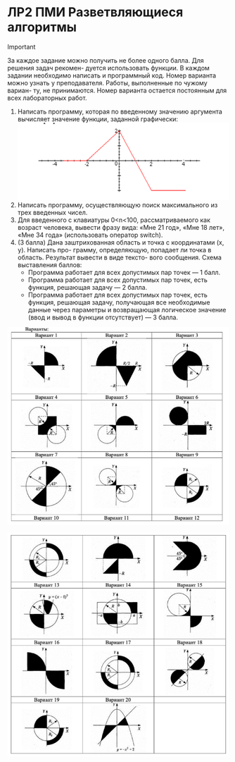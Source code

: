 # ЛР2 ПМИ Разветвляющиеся алгоритмы

>[!IMPORTANT]
>За каждое задание можно получить не более одного балла. Для решения задач рекомен-
дуется использовать функции. В каждом задании необходимо написать и программный код.
Номер варианта можно узнать у преподавателя. Работы, выполненные по чужому вариан-
ту, не принимаются. Номер варианта остается постоянным для всех лабораторных работ.

1. Написать программу, которая по введенному значению аргумента вычисляет значение
   функции, заданной графически:
    ![img](./source/img.png)
2. Написать программу, осуществляющую поиск максимального из трех введенных чисел.
3. Для введенного с клавиатуры 0<n<100, рассматриваемого как возраст человека, вывести
   фразу вида: «Мне 21 год», «Мне 18 лет», «Мне 34 года» (использовать оператор switch).
4. (3 балла) Дана заштрихованная область и точка с координатами (х, у). Написать про-
   грамму, определяющую, попадает ли точка в область. Результат вывести в виде тексто-
   вого сообщения.
   Схема выставления баллов:
    - Программа работает для всех допустимых пар точек — 1 балл.
    - Программа работает для всех допустимых пар точек, есть функция, решающая
    задачу — 2 балла.
    - Программа работает для всех допустимых пар точек, есть функция, решающая
       задачу, получающая все необходимые данные через параметры и возвращающая
       логическое значение (ввод и вывод в функции отсутствует) — 3 балла.

![img_1](./source/img_1.png)

![img_2](./source/img_2.png)